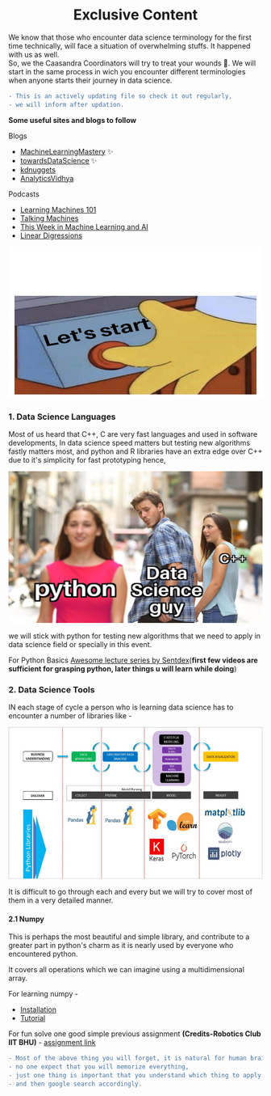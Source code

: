 <h1 align="center">Exclusive Content</h1>



We know that those who encounter data science terminology for the first time technically, will face a situation of overwhelming stuffs. It happened with us as well.</br>
So, we the Caasandra Coordinators will try to treat your wounds :slightly_smiling_face:. We will start in the same process in wich you encounter different terminologies when anyone starts their journey in data science. 

```diff
- This is an actively updating file so check it out regularly,
- we will inform after updation.
```
**Some useful sites and blogs to follow**

Blogs

- [MachineLearningMastery](https://machinelearningmastery.com/)  ✨
- [towardsDataScience](https://towardsdatascience.com/) ✨
- [kdnuggets](https://www.kdnuggets.com/)
- [AnalyticsVidhya](https://www.analyticsvidhya.com/blog/)

Podcasts

- [Learning Machines 101](http://www.learningmachines101.com/)
- [Talking Machines](http://www.thetalkingmachines.com/)
- [This Week in Machine Learning and AI](https://twimlai.com/)
- [Linear Digressions](http://lineardigressions.com/)

<p align = "center">
<img width = 600 height =300 src = "assets/start.jpeg"/>
</p>

### 1. Data Science Languages

Most of us heard that C++, C are very fast languages and used in software developments, In data science speed matters but testing new algorithms fastly matters most, and python and R libraries have an extra edge over C++ due to it's simplicity for fast prototyping hence, 

<p align = "center">
<img width = 600 height =300 src = "assets/c.jpeg"/>
</p>

we will stick with python for testing new algorithms that we need to apply in data science field or specially in this event.

For Python Basics [Awesome lecture series by Sentdex](https://www.youtube.com/playlist?list=PLQVvvaa0QuDe8XSftW-RAxdo6OmaeL85M)(**first few videos are sufficient for grasping python, later things u will learn while doing**)

### 2. Data Science Tools

IN each stage of cycle a person who is learning data science has to encounter a number of libraries like - 

<p align = "center">
<img width = 800 height =300 src = "assets/ds.jpeg"/>
</p>

It is difficult to go through each and every but we will try to cover most of them in a very detailed manner.


#### 2.1 Numpy

This is perhaps the most beautiful and simple library, and contribute to a greater part in python's charm as it is nearly used by everyone who encountered python.

It covers all operations which we can imagine using a multidimensional array.

For learning numpy - 
- [Installation](https://numpy.org/install/)
- [Tutorial](https://www.geeksforgeeks.org/python-numpy/)

For fun solve one good simple previous assignment **(Credits-Robotics Club IIT BHU)** - [assignment link](assets/assignment_robo.pdf)


```diff
- Most of the above thing you will forget, it is natural for human brain,
- no one expect that you will memorize everything, 
- just one thing is important that you understand which thing to apply when
- and then google search accordingly.
```

